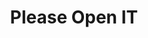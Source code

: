 ---
key: please-open-it
title: Please Open IT
category: 512
logoURL: logos/512-please.png
url: https://please-open.it/
socials: []
---